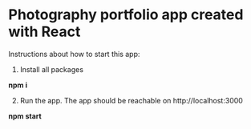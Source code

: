 # Photography portfolio app created with React

Instructions about how to start this app:

1. Install all packages

**npm i**

2. Run the app. The app should be reachable on http://localhost:3000

**npm start**
